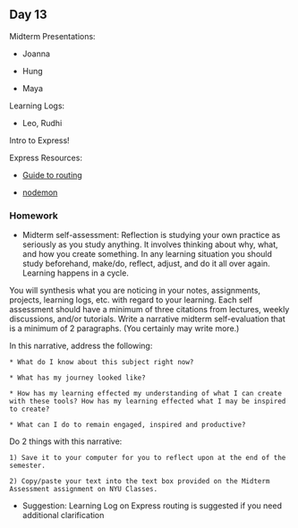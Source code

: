 ## Day 13

Midterm Presentations:

* Joanna

* Hung

* Maya

Learning Logs:

* Leo, Rudhi

Intro to Express!

Express Resources:

* [Guide to routing](https://expressjs.com/en/guide/routing.html)

* [nodemon](https://www.npmjs.com/package/nodemon)

### Homework

* Midterm self-assessment: 
Reflection is studying your own practice as seriously as you study anything. It involves thinking about why, what, and how you create something. In any learning situation you should study beforehand, make/do, reflect, adjust, and do it all over again. Learning happens in a cycle.

You will synthesis what you are noticing in your notes, assignments, projects, learning logs, etc. with regard to your learning. Each self assessment should have a minimum of three citations from lectures, weekly discussions, and/or tutorials. Write a narrative midterm self-evaluation that is a minimum of 2 paragraphs. (You certainly may write more.)

In this narrative, address the following:

    * What do I know about this subject right now?

    * What has my journey looked like?

    * How has my learning effected my understanding of what I can create with these tools? How has my learning effected what I may be inspired to create?
    
    * What can I do to remain engaged, inspired and productive?
    
Do 2 things with this narrative:
    
    1) Save it to your computer for you to reflect upon at the end of the semester.
    
    2) Copy/paste your text into the text box provided on the Midterm Assessment assignment on NYU Classes.

* Suggestion: Learning Log on Express routing is suggested if you need additional clarification